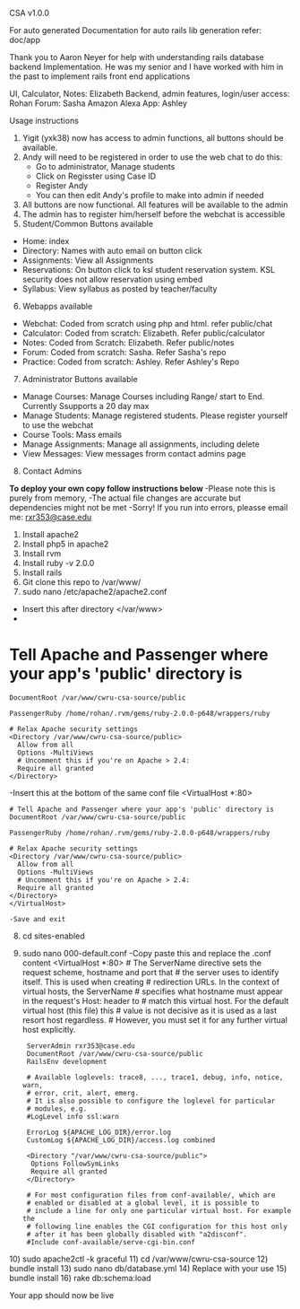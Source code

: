 CSA v1.0.0

For auto generated Documentation for auto rails lib generation refer: doc/app

Thank you to Aaron Neyer for help with understanding rails database backend Implementation. 
He was my senior and I have worked with him in the past to implement rails front end applications

UI, Calculator, Notes: Elizabeth 
Backend, admin features, login/user access: Rohan
Forum: Sasha
Amazon Alexa App: Ashley

Usage instructions
 1) Yigit (yxk38) now has access to admin functions, all buttons should be available.
 2) Andy will need to be registered in order to use the web chat to do this:
 	- Go to administrator, Manage students
 	- Click on Regisster using Case ID
 	- Register Andy
 	- You can then edit Andy's profile to make into admin if needed
 3) All buttons are now functional. All features will be available to the admin
 4) The admin has to register him/herself before the webchat is accessible
 5) Student/Common Buttons available
  - Home: index
  - Directory: Names with auto email on button click
  - Assignments: View all Assignments
  - Reservations: On button click to ksl student reservation system. KSL security does not allow reservation using embed
  - Syllabus: View syllabus as posted by teacher/faculty
 6) Webapps available
  - Webchat: Coded from scratch using php and html. refer public/chat
  - Calculator: Coded from scratch: Elizabeth. Refer public/calculator
  - Notes: Coded from Scratch: Elizabeth. Refer public/notes
  - Forum: Coded from scratch: Sasha. Refer Sasha's repo
  - Practice: Coded from scratch: Ashley. Refer Ashley's Repo
 7) Administrator Buttons available
  - Manage Courses: Manage Courses including Range/ start to End. Currently Ssupports a 20 day max
  - Manage Students: Manage registered students. Please register yourself to use the webchat
  - Course Tools: Mass emails
  - Manage Assignments: Manage all assignments, including delete
  - View Messages: View messages frorm contact admins page
 8) Contact Admins

<b>To deploy your own copy follow instructions below </b>
-Please note this is purely from memory, 
-The actual file changes are accurate but dependencies might not be met
-Sorry! If you run into errors, pleasse email me: rxr353@case.edu

 1) Install apache2
 2) Install php5 in apache2
 3) Install rvm
 4) Install ruby -v 2.0.0
 5) Install rails
 6) Git clone this repo to /var/www/
 7) sudo nano /etc/apache2/apache2.conf
   - Insert this after directory </var/www>
   -    
   # Tell Apache and Passenger where your app's 'public' directory is
    DocumentRoot /var/www/cwru-csa-source/public

    PassengerRuby /home/rohan/.rvm/gems/ruby-2.0.0-p648/wrappers/ruby

    # Relax Apache security settings
    <Directory /var/www/cwru-csa-source/public>
      Allow from all
      Options -MultiViews
      # Uncomment this if you're on Apache > 2.4:
      Require all granted
    </Directory>

   -Insert this at the bottom of the same conf file
   <VirtualHost *:80>

    # Tell Apache and Passenger where your app's 'public' directory is
    DocumentRoot /var/www/cwru-csa-source/public

    PassengerRuby /home/rohan/.rvm/gems/ruby-2.0.0-p648/wrappers/ruby

    # Relax Apache security settings
    <Directory /var/www/cwru-csa-source/public>
      Allow from all
      Options -MultiViews
      # Uncomment this if you're on Apache > 2.4:
      Require all granted
    </Directory>
    </VirtualHost>
    
    -Save and exit
8) cd sites-enabled
9) sudo nano 000-default.conf
 -Copy paste this and replace the .conf content
 <VirtualHost *:80>
        # The ServerName directive sets the request scheme, hostname and port that
        # the server uses to identify itself. This is used when creating
        # redirection URLs. In the context of virtual hosts, the ServerName
        # specifies what hostname must appear in the request's Host: header to
        # match this virtual host. For the default virtual host (this file) this
        # value is not decisive as it is used as a last resort host regardless.
        # However, you must set it for any further virtual host explicitly.

        ServerAdmin rxr353@case.edu
        DocumentRoot /var/www/cwru-csa-source/public
        RailsEnv development

        # Available loglevels: trace8, ..., trace1, debug, info, notice, warn,
        # error, crit, alert, emerg.
        # It is also possible to configure the loglevel for particular
        # modules, e.g.
        #LogLevel info ssl:warn

        ErrorLog ${APACHE_LOG_DIR}/error.log
        CustomLog ${APACHE_LOG_DIR}/access.log combined

        <Directory "/var/www/cwru-csa-source/public">
         Options FollowSymLinks
         Require all granted
        </Directory>

        # For most configuration files from conf-available/, which are
        # enabled or disabled at a global level, it is possible to
        # include a line for only one particular virtual host. For example the
        # following line enables the CGI configuration for this host only
        # after it has been globally disabled with "a2disconf".
        #Include conf-available/serve-cgi-bin.conf
</VirtualHost>
 10) sudo apache2ctl -k graceful
 11) cd /var/www/cwru-csa-source
 12) bundle install 
 13) sudo nano db/database.yml
 14) Replace with your use
 15) bundle install
 16) rake db:schema:load

 Your app should now be live

